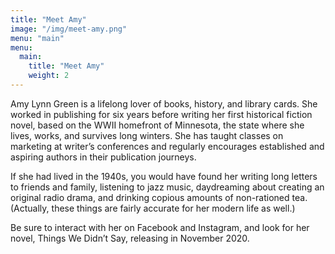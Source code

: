 ```yaml
---
title: "Meet Amy"
image: "/img/meet-amy.png"
menu: "main"
menu:
  main:
    title: "Meet Amy"
    weight: 2
---
```


Amy Lynn Green is a lifelong lover of books, history, and library cards. She worked in publishing for six years before writing her first historical fiction novel, based on the WWII homefront of Minnesota, the state where she lives, works, and survives long winters. She has taught classes on marketing at writer’s conferences and regularly encourages established and aspiring authors in their publication journeys.

If she had lived in the 1940s, you would have found her writing long letters to friends and family, listening to jazz music, daydreaming about creating an original radio drama, and drinking copious amounts of non-rationed tea. (Actually, these things are fairly accurate for her modern life as well.)

Be sure to interact with her on Facebook and Instagram, and look for her novel, Things We Didn’t Say, releasing in November 2020.
